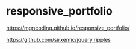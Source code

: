 # responsive_portfolio

<!-- Link to Portfolio Github -->

https://mgncoding.github.io/responsive_portfolio/

<!-- Used plugin to create Ripple effect on pages -->

https://github.com/sirxemic/jquery.ripples